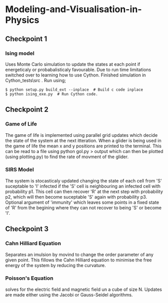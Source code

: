 # Modeling-and-Visualisation-in-Physics

## Checkpoint 1 ##
### Ising model ###
Uses Monte Carlo simulation to update the states at each point if energeticaly or probabalisticaly favourable. Due to run time limitations switched over to learning how to use Cython. Finished simulation in Cython_tests\src . Run using;
```
$ python setup.py build_ext --inplace  # Build c code inplace
$ python ising_exe.py  # Run Cython code.
```
## Checkpoint 2 ##
### Game of Life ###
The game of life is implemented using parallel grid updates which decide the state of the system at the next itteration. When a glider is being used in the game of life the mean x and y positions are printed to the terminal. This can be read to a file using python gol.py > output which can then be plotted (using plotting.py) to find the rate of movment of the glider.

### SIRS Model ###
The system is stocasticaly updated changing the state of each cell from 'S' suceptable to 'I' infected if the 'S' cell is neighbouring an infected cell with probability p1. This cell can then recover 'R' at the next step with probability p2, which will then become suceptable 'S' again with probability p3. Optional argument of 'immunity' which leaves some points in a fixed state of 'R' from the begining where they can not recover to being 'S' or become 'I'.

## Checkpoint 3 ##
### Cahn Hilliard Equation ##
Separates an imulsion by movind to change the order parameter of any given point. This fillows the Cahn Hilliard equation to minimise the free energy of the system by reducing the curvature. 

### Poisson's Equation ###
solves for the electric field and magnetic field un a cube of size N. Updates are made either using the Jacobi or Gauss-Seidel algorithms.
